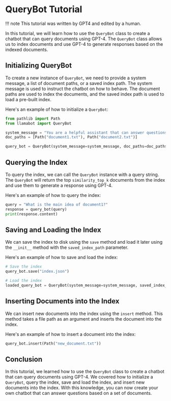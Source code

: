 # QueryBot Tutorial

!!! note
    This tutorial was written by GPT4 and edited by a human.

In this tutorial, we will learn how to use the `QueryBot` class to create a chatbot that can query documents using GPT-4. The `QueryBot` class allows us to index documents and use GPT-4 to generate responses based on the indexed documents.

## Initializing QueryBot

To create a new instance of `QueryBot`, we need to provide a system message, a list of document paths, or a saved index path. The system message is used to instruct the chatbot on how to behave. The document paths are used to index the documents, and the saved index path is used to load a pre-built index.

Here's an example of how to initialize a `QueryBot`:

```python
from pathlib import Path
from llamabot import QueryBot

system_message = "You are a helpful assistant that can answer questions based on the provided documents."
doc_paths = [Path("document1.txt"), Path("document2.txt")]

query_bot = QueryBot(system_message=system_message, doc_paths=doc_paths)
```

## Querying the Index

To query the index, we can call the `QueryBot` instance with a query string. The `QueryBot` will return the top `similarity_top_k` documents from the index and use them to generate a response using GPT-4.

Here's an example of how to query the index:

```python
query = "What is the main idea of document1?"
response = query_bot(query)
print(response.content)
```

## Saving and Loading the Index

We can save the index to disk using the `save` method and load it later using the `__init__` method with the `saved_index_path` parameter.

Here's an example of how to save and load the index:

```python
# Save the index
query_bot.save("index.json")

# Load the index
loaded_query_bot = QueryBot(system_message=system_message, saved_index_path="index.json")
```

## Inserting Documents into the Index

We can insert new documents into the index using the `insert` method. This method takes a file path as an argument and inserts the document into the index.

Here's an example of how to insert a document into the index:

```python
query_bot.insert(Path("new_document.txt"))
```

## Conclusion

In this tutorial, we learned how to use the `QueryBot` class to create a chatbot that can query documents using GPT-4. We covered how to initialize a `QueryBot`, query the index, save and load the index, and insert new documents into the index. With this knowledge, you can now create your own chatbot that can answer questions based on a set of documents.
